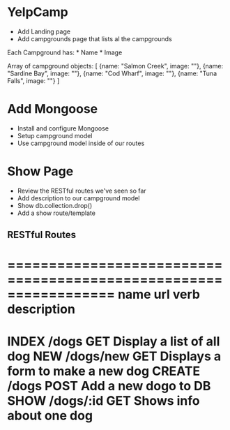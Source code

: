 # YelpCamp

* Add Landing page
* Add campgrounds page that lists al the campgrounds

Each Campground has:
    * Name
    * Image

Array of campground objects:
[
    {name: "Salmon Creek", image: "<URL>"},
    {name: "Sardine Bay", image: "<URL>"},
    {name: "Cod Wharf", image: "<URL>"},
    {name: "Tuna Falls", image: "<URL>"}
]

# Add Mongoose
* Install and configure Mongoose
* Setup campground model
* Use campground model inside of our routes

# Show Page
* Review the RESTful routes we've seen so far
* Add description to our campground model
* Show db.collection.drop()
* Add a show route/template

## RESTful Routes
=================================================================
name    url         verb    description
=================================================================
INDEX   /dogs       GET     Display a list of all dog
NEW     /dogs/new   GET     Displays a form to make a new dog
CREATE  /dogs       POST    Add a new dogo to DB
SHOW    /dogs/:id   GET     Shows info about one dog
=================================================================